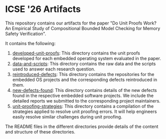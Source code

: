 # ICSE '26 Artifacts

This repository contains our artifacts for the paper "Do Unit Proofs Work? An Empirical Study of Compositional Bounded Model Checking for Memory Safety Verification".

It contains the following:
1. [developed-unit-proofs](./developed-unit-proofs/): This directory contains the unit proofs developed for each embedded operating system evaluated in the paper.
2. [data-and-scripts](./data-and-scripts/): This directory contains the raw data and the scripts used to answer each research question.
3. [reintroduced-defects](./reintroduced-defects/): This directory contains the repositories for the embedded OS projects and the corresponding defects reintroduced in them.
4. [new-defects-found](./new-defects-found/): This directory contains details of the new defects found in the respective embedded software projects. We include the detailed reports we submitted to the corresponding project maintainers.
5. [unit-proofing-strategies](./unit-proofing-strategies/): This directory contains a compilation of the strategies applied to resolve unit proofing errors. It will help engineers easily resolve similar challenges during unit proofing.

The README files in the different directories provide details of the content and structure of these directories.
